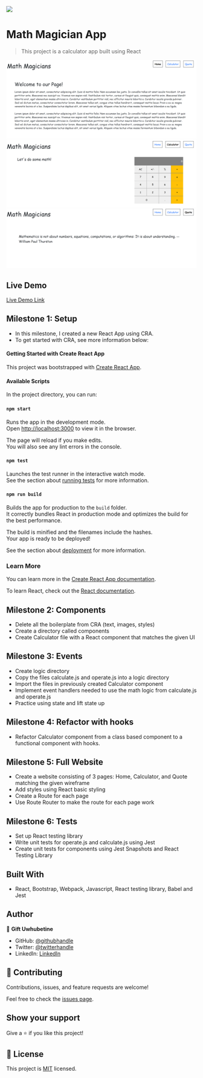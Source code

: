 ![](https://camo.githubusercontent.com/8a4ae3fb98faf74ddf78a6677ceaa6e8872f7f340f569b7c5e1aa9bcc4061d95/68747470733a2f2f696d672e736869656c64732e696f2f62616467652f4d6963726f76657273652d626c756576696f6c6574)

# Math Magician App

> This project is a calculator app built using React

![screenshot](src/images/Homepage.png)
![screenshot](src/images/Calcultor.png)
![screenshot](src/images/Quotes.png)

## Live Demo

[Live Demo Link](https://ghiftee.github.io/my-app/)

## Milestone 1: Setup
- In this milestone, I created a new React App using CRA.
- To get started with CRA, see more information below:

#### Getting Started with Create React App

This project was bootstrapped with [Create React App](https://github.com/facebook/create-react-app).

#### Available Scripts

In the project directory, you can run:

#### `npm start`

Runs the app in the development mode.\
Open [http://localhost:3000](http://localhost:3000) to view it in the browser.

The page will reload if you make edits.\
You will also see any lint errors in the console.

#### `npm test`

Launches the test runner in the interactive watch mode.\
See the section about [running tests](https://facebook.github.io/create-react-app/docs/running-tests) for more information.

#### `npm run build`

Builds the app for production to the `build` folder.\
It correctly bundles React in production mode and optimizes the build for the best performance.

The build is minified and the filenames include the hashes.\
Your app is ready to be deployed!

See the section about [deployment](https://facebook.github.io/create-react-app/docs/deployment) for more information.

### Learn More

You can learn more in the [Create React App documentation](https://facebook.github.io/create-react-app/docs/getting-started).

To learn React, check out the [React documentation](https://reactjs.org/).

## Milestone 2: Components
- Delete all the boilerplate from CRA (text, images, styles)
- Create a directory called components
- Create Calculator file with a React component that matches the given UI

## Milestone 3: Events
- Create logic directory
- Copy the files calculate.js and operate.js into a logic directory
- Import the files in previously created Calculator component
- Implement event handlers needed to use the math logic from calculate.js and operate.js
- Practice using state and lift state up

## Milestone 4: Refactor with hooks
- Refactor Calculator component from a class based component to a functional component with hooks.

## Milestone 5: Full Website
- Create a website consisting of 3 pages: Home, Calculator, and Quote matching the given wireframe
- Add styles using React basic styling
- Create a Route for each page
- Use Route Router to make the route for each page work

## Milestone 6: Tests
- Set up React testing library
- Write unit tests for operate.js and calculate.js using Jest
- Create unit tests for components using Jest Snapshots and React Testing Library

## Built With
- React, Bootstrap, Webpack, Javascript, React testing library, Babel and Jest

## Author
👤 **Gift Uwhubetine**

- GitHub: [@githubhandle](https://github.com/ghiftee)
- Twitter: [@twitterhandle](https://twitter.com/i_ghiftee)
- LinkedIn: [LinkedIn](https://linkedin.com/in/giftuwhubetine)

## 🤝 Contributing

Contributions, issues, and feature requests are welcome!

Feel free to check the [issues page](../../issues/).

## Show your support

Give a ⭐️ if you like this project!

## 📝 License

This project is [MIT](./MIT.md) licensed.
